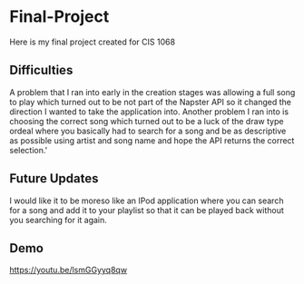 # Final-Project
Here is my final project created for CIS 1068

## Difficulties
A problem that I ran into early in the creation stages was allowing a full song to play which turned out to be not part of the Napster API so it changed
the direction I wanted to take the application into. Another problem I ran into is choosing the correct song which turned out to be a luck of the draw type ordeal where you basically
had to search for a song and be as descriptive as possible using artist and song name and hope the API returns the correct selection.'

## Future Updates
I would like it to be moreso like an IPod application where you can search for a song and add it to your playlist so that it can be played back without you searching for it again.

## Demo
https://youtu.be/lsmGGyyq8qw
